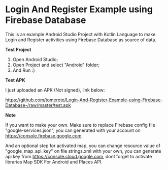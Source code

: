 # Login And Register Example using Firebase Database

This is an example Android Studio Project with Kotlin Language to make Login and Register activities using Firebase Database as source of data.


<b>Test Project</b>

1. Open Android Studio;
2. Open Project and select "Android" folder;
3. And Run :)

<b>Test APK</b>

I just uploaded an APK (Not signed), link below:

https://github.com/tomeroto/Login-And-Register-Example-using-Firebase-Database-/raw/master/test.apk

<b>Note</b>

If you want to make your own. Make sure to replace Firebase config file "google-services.json", you can generated with your account on https://console.firebase.google.com.

And an optional step for activated map, you can change resource value of "google_map_api_key" on file strings.xml with your own, you can generate api key from https://console.cloud.google.com, dont forget to activate libraries Map SDK For Android and Places API.
